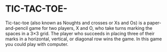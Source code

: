 # TIC-TAC-TOE-
Tic-tac-toe (also known as Noughts and crosses or Xs and Os) is a paper-and-pencil game for two players, X and O, who take turns marking the spaces in a 3×3 grid. The player who succeeds in placing three of their marks in a horizontal, vertical, or diagonal row wins the game. In this game you could play with computer.
